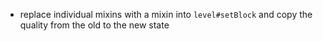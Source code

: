 - replace individual mixins with a mixin into `level#setBlock` and copy the quality from the old to the new state